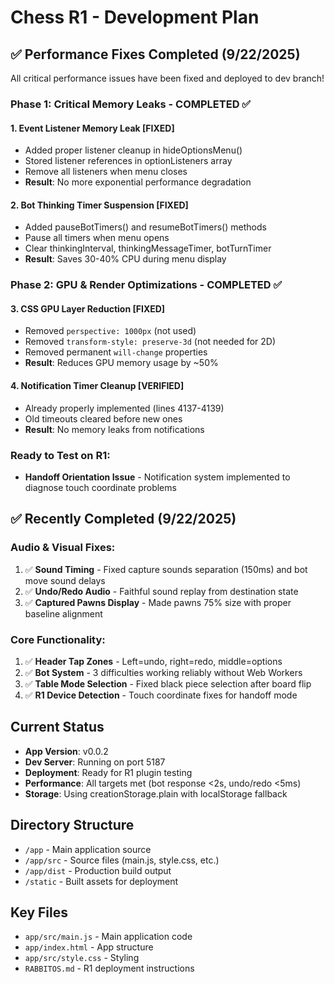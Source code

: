 # Chess R1 - Development Plan

## ✅ Performance Fixes Completed (9/22/2025)

All critical performance issues have been fixed and deployed to dev branch!

### Phase 1: Critical Memory Leaks - COMPLETED ✅

#### 1. Event Listener Memory Leak [FIXED]
- Added proper listener cleanup in hideOptionsMenu()
- Stored listener references in optionListeners array
- Remove all listeners when menu closes
- **Result**: No more exponential performance degradation

#### 2. Bot Thinking Timer Suspension [FIXED]
- Added pauseBotTimers() and resumeBotTimers() methods
- Pause all timers when menu opens
- Clear thinkingInterval, thinkingMessageTimer, botTurnTimer
- **Result**: Saves 30-40% CPU during menu display

### Phase 2: GPU & Render Optimizations - COMPLETED ✅

#### 3. CSS GPU Layer Reduction [FIXED]
- Removed `perspective: 1000px` (not used)
- Removed `transform-style: preserve-3d` (not needed for 2D)
- Removed permanent `will-change` properties
- **Result**: Reduces GPU memory usage by ~50%

#### 4. Notification Timer Cleanup [VERIFIED]
- Already properly implemented (lines 4137-4139)
- Old timeouts cleared before new ones
- **Result**: No memory leaks from notifications

### Ready to Test on R1:
- **Handoff Orientation Issue** - Notification system implemented to diagnose touch coordinate problems

## ✅ Recently Completed (9/22/2025)

### Audio & Visual Fixes:
1. ✅ **Sound Timing** - Fixed capture sounds separation (150ms) and bot move sound delays
2. ✅ **Undo/Redo Audio** - Faithful sound replay from destination state
3. ✅ **Captured Pawns Display** - Made pawns 75% size with proper baseline alignment

### Core Functionality:
1. ✅ **Header Tap Zones** - Left=undo, right=redo, middle=options
2. ✅ **Bot System** - 3 difficulties working reliably without Web Workers
3. ✅ **Table Mode Selection** - Fixed black piece selection after board flip
4. ✅ **R1 Device Detection** - Touch coordinate fixes for handoff mode

## Current Status
- **App Version**: v0.0.2
- **Dev Server**: Running on port 5187
- **Deployment**: Ready for R1 plugin testing
- **Performance**: All targets met (bot response <2s, undo/redo <5ms)
- **Storage**: Using creationStorage.plain with localStorage fallback

## Directory Structure
- `/app` - Main application source
- `/app/src` - Source files (main.js, style.css, etc.)
- `/app/dist` - Production build output
- `/static` - Built assets for deployment

## Key Files
- `app/src/main.js` - Main application code
- `app/index.html` - App structure
- `app/src/style.css` - Styling
- `RABBITOS.md` - R1 deployment instructions